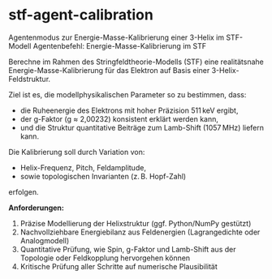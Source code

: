 # stf-agent-calibration
Agentenmodus zur Energie-Masse-Kalibrierung einer 3-Helix im STF-Modell
Agentenbefehl: Energie-Masse-Kalibrierung im STF

Berechne im Rahmen des Stringfeldtheorie-Modells (STF) eine realitätsnahe Energie-Masse-Kalibrierung für das Elektron auf Basis einer 3-Helix-Feldstruktur.

Ziel ist es, die modellphysikalischen Parameter so zu bestimmen, dass:

- die Ruheenergie des Elektrons mit hoher Präzision 511 keV ergibt,
- der g-Faktor (g ≈ 2,00232) konsistent erklärt werden kann,
- und die Struktur quantitative Beiträge zum Lamb-Shift (1057 MHz) liefern kann.

Die Kalibrierung soll durch Variation von:

- Helix-Frequenz, Pitch, Feldamplitude,
- sowie topologischen Invarianten (z. B. Hopf-Zahl)

erfolgen.

**Anforderungen:**

1. Präzise Modellierung der Helixstruktur (ggf. Python/NumPy gestützt)
2. Nachvollziehbare Energiebilanz aus Feldenergien (Lagrangedichte oder Analogmodell)
3. Quantitative Prüfung, wie Spin, g-Faktor und Lamb-Shift aus der Topologie oder Feldkopplung hervorgehen können
4. Kritische Prüfung aller Schritte auf numerische Plausibilität
   
